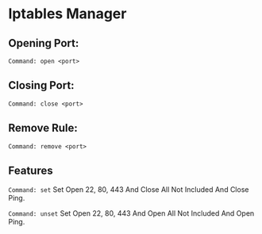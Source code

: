 # Iptables Manager
## Opening Port:

```
Command: open <port>
```


## Closing Port:
```
Command: close <port>
```


## Remove Rule:
```
Command: remove <port>
```



## Features
```Command: set``` Set Open 22, 80, 443 And Close All Not Included And Close Ping.

```Command: unset``` Set Open 22, 80, 443 And Open All Not Included And Open Ping.

